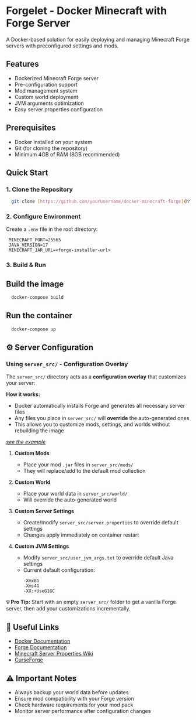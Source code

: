 # Forgelet - Docker Minecraft with Forge Server

A Docker-based solution for easily deploying and managing 
Minecraft Forge servers with preconfigured settings and mods.

## Features
- Dockerized Minecraft Forge server
- Pre-configuration support
- Mod management system
- Custom world deployment
- JVM arguments optimization
- Easy server properties configuration

## Prerequisites
- Docker installed on your system
- Git (for cloning the repository)
- Minimum 4GB of RAM (8GB recommended)

## Quick Start

### 1. Clone the Repository
```bash
  git clone [https://github.com/yourusername/docker-minecraft-forge](https://github.com/yourusername/docker-minecraft-forge) cd docker-minecraft-forge
```

### 2. Configure Environment
Create a `.env` file in the root directory:
```env
 MINECRAFT_PORT=25565 
 JAVA_VERSION=17 
 MINECRAFT_JAR_URL=<forge-installer-url>
```

### 3. Build & Run

## Build the image
```bash
  docker-compose build
```
## Run the container
```bash
  docker-compose up
```

## ⚙️ Server Configuration

### Using `server_src/` - Configuration Overlay
The `server_src/` directory acts as a **configuration overlay** that customizes your server:

**How it works:**
- Docker automatically installs Forge and generates all necessary server files
- Any files you place in `server_src/` will **override** the auto-generated ones
- This allows you to customize mods, settings, and worlds without rebuilding the image

_[see the example](https://github.com/theboshy/Forgelet/tree/main/example/server_src)_

1. **Custom Mods**
    - Place your mod `.jar` files in `server_src/mods/`
    - They will replace/add to the default mod collection

2. **Custom World**
    - Place your world data in `server_src/world/`
    - Will override the auto-generated world

3. **Custom Server Settings**
    - Create/modify `server_src/server.properties` to override default settings
    - Changes apply immediately on container restart

4. **Custom JVM Settings**
    - Modify `server_src/user_jvm_args.txt` to override default Java settings
    - Current default configuration:
      ```
      -Xmx8G
      -Xms4G
      -XX:+UseG1GC
      ```

**💡 Pro Tip:** Start with an empty `server_src/` folder to get a vanilla Forge server, then add your customizations incrementally.

## 🔗 Useful Links
- [Docker Documentation](https://docs.docker.com/)
- [Forge Documentation](https://docs.minecraftforge.net/)
- [Minecraft Server Properties Wiki](https://minecraft.fandom.com/wiki/Server.properties)
- [CurseForge](https://www.curseforge.com/minecraft/mc-mods)

## ⚠️ Important Notes
- Always backup your world data before updates
- Ensure mod compatibility with your Forge version
- Check hardware requirements for your mod pack
- Monitor server performance after configuration changes
